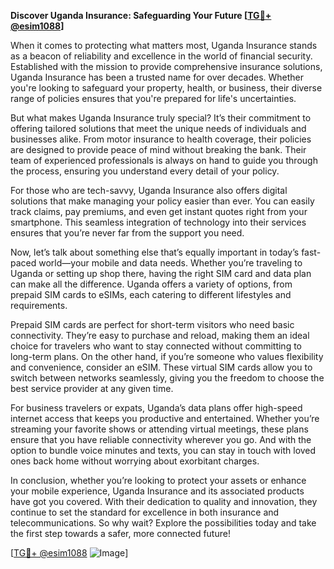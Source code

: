 **Discover Uganda Insurance: Safeguarding Your Future [[TG💪+ @esim1088](https://t.me/s/esim1088)]**

When it comes to protecting what matters most, Uganda Insurance stands as a beacon of reliability and excellence in the world of financial security. Established with the mission to provide comprehensive insurance solutions, Uganda Insurance has been a trusted name for over decades. Whether you're looking to safeguard your property, health, or business, their diverse range of policies ensures that you're prepared for life's uncertainties.

But what makes Uganda Insurance truly special? It’s their commitment to offering tailored solutions that meet the unique needs of individuals and businesses alike. From motor insurance to health coverage, their policies are designed to provide peace of mind without breaking the bank. Their team of experienced professionals is always on hand to guide you through the process, ensuring you understand every detail of your policy.

For those who are tech-savvy, Uganda Insurance also offers digital solutions that make managing your policy easier than ever. You can easily track claims, pay premiums, and even get instant quotes right from your smartphone. This seamless integration of technology into their services ensures that you’re never far from the support you need.

Now, let’s talk about something else that’s equally important in today’s fast-paced world—your mobile and data needs. Whether you’re traveling to Uganda or setting up shop there, having the right SIM card and data plan can make all the difference. Uganda offers a variety of options, from prepaid SIM cards to eSIMs, each catering to different lifestyles and requirements.

Prepaid SIM cards are perfect for short-term visitors who need basic connectivity. They’re easy to purchase and reload, making them an ideal choice for travelers who want to stay connected without committing to long-term plans. On the other hand, if you’re someone who values flexibility and convenience, consider an eSIM. These virtual SIM cards allow you to switch between networks seamlessly, giving you the freedom to choose the best service provider at any given time.

For business travelers or expats, Uganda’s data plans offer high-speed internet access that keeps you productive and entertained. Whether you’re streaming your favorite shows or attending virtual meetings, these plans ensure that you have reliable connectivity wherever you go. And with the option to bundle voice minutes and texts, you can stay in touch with loved ones back home without worrying about exorbitant charges.

In conclusion, whether you’re looking to protect your assets or enhance your mobile experience, Uganda Insurance and its associated products have got you covered. With their dedication to quality and innovation, they continue to set the standard for excellence in both insurance and telecommunications. So why wait? Explore the possibilities today and take the first step towards a safer, more connected future!

[[TG💪+ @esim1088](https://t.me/s/esim1088) ![Image](https://i.postimg.cc/Y0z9fWf4/image.png)]